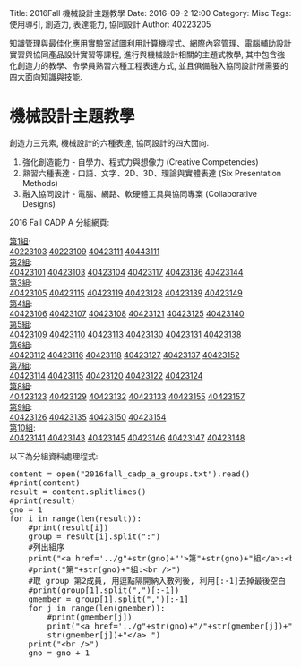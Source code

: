 Title: 2016Fall 機械設計主題教學
Date: 2016-09-2 12:00
Category: Misc
Tags: 使用導引, 創造力, 表達能力, 協同設計
Author: 40223205

知識管理與最佳化應用實驗室試圖利用計算機程式、網際內容管理、電腦輔助設計實習與協同產品設計實習等課程, 進行與機械設計相關的主題式教學, 其中包含強化創造力的教學、令學員熟習六種工程表達方式, 並且俱備融入協同設計所需要的四大面向知識與技能.

<!-- PELICAN_END_SUMMARY -->

# 機械設計主題教學

創造力三元素, 機械設計的六種表達, 協同設計的四大面向.

1. 強化創造能力 - 自學力、程式力與想像力
(Creative Competencies)
2. 熟習六種表達  - 口語、文字、2D、3D、理論與實體表達
(Six Presentation Methods)
3. 融入協同設計 - 電腦、網路、軟硬體工具與協同專案
(Collaborative Designs)

2016 Fall CADP A 分組網頁:

<a href='../g1'>第1組</a>:<br />
<a href='../g1/40223103'>40223103</a> 
<a href='../g1/40223109'>40223109</a> 
<a href='../g1/40423111'>40423111</a> 
<a href='../g1/40443111'>40443111</a> 
<br />
<a href='../g2'>第2組</a>:<br />
<a href='../g2/40423101'>40423101</a> 
<a href='../g2/40423103'>40423103</a> 
<a href='../g2/40423104'>40423104</a> 
<a href='../g2/40423117'>40423117</a> 
<a href='../g2/40423136'>40423136</a> 
<a href='../g2/40423144'>40423144</a> 
<br />
<a href='../g3'>第3組</a>:<br />
<a href='../g3/40423105'>40423105</a> 
<a href='../g3/40423115'>40423115</a> 
<a href='../g3/40423119'>40423119</a> 
<a href='../g3/40423128'>40423128</a> 
<a href='../g3/40423139'>40423139</a> 
<a href='../g3/40423149'>40423149</a> 
<br />
<a href='../g4'>第4組</a>:<br />
<a href='../g4/40423106'>40423106</a> 
<a href='../g4/40423107'>40423107</a> 
<a href='../g4/40423108'>40423108</a> 
<a href='../g4/40423121'>40423121</a> 
<a href='../g4/40423125'>40423125</a> 
<a href='../g4/40423140'>40423140</a> 
<br />
<a href='../g5'>第5組</a>:<br />
<a href='../g5/40423109'>40423109</a> 
<a href='../g5/40423110'>40423110</a> 
<a href='../g5/40423113'>40423113</a> 
<a href='../g5/40423130'>40423130</a> 
<a href='../g5/40423131'>40423131</a> 
<a href='../g5/40423138'>40423138</a> 
<br />
<a href='../g6'>第6組</a>:<br />
<a href='../g6/40423112'>40423112</a> 
<a href='../g6/40423116'>40423116</a> 
<a href='../g6/40423118'>40423118</a> 
<a href='../g6/40423127'>40423127</a> 
<a href='../g6/40423137'>40423137</a> 
<a href='../g6/40423152'>40423152</a> 
<br />
<a href='../g7'>第7組</a>:<br />
<a href='../g7/40423114'>40423114</a> 
<a href='../g7/40423115'>40423115</a> 
<a href='../g7/40423120'>40423120</a> 
<a href='../g7/40423122'>40423122</a> 
<a href='../g7/40423124'>40423124</a> 
<br />
<a href='../g8'>第8組</a>:<br />
<a href='../g8/40423123'>40423123</a> 
<a href='../g8/40423129'>40423129</a> 
<a href='../g8/40423132'>40423132</a> 
<a href='../g8/40423133'>40423133</a> 
<a href='../g8/40423155'>40423155</a> 
<a href='../g8/40423157'>40423157</a> 
<br />
<a href='../g9'>第9組</a>:<br />
<a href='../g9/40423126'>40423126</a> 
<a href='../g9/40423135'>40423135</a> 
<a href='../g9/40423150'>40423150</a> 
<a href='../g9/40423154'>40423154</a> 
<br />
<a href='../g10'>第10組</a>:<br />
<a href='../g10/40423141'>40423141</a> 
<a href='../g10/40423143'>40423143</a> 
<a href='../g10/40423145'>40423145</a> 
<a href='../g10/40423146'>40423146</a> 
<a href='../g10/40423147'>40423147</a> 
<a href='../g10/40423148'>40423148</a> 
<br />


以下為分組資料處理程式:

<pre class="brush: python">
content = open("2016fall_cadp_a_groups.txt").read()
#print(content)
result = content.splitlines()
#print(result)
gno = 1
for i in range(len(result)):
    #print(result[i])
    group = result[i].split(":")
    #列出組序
    print("&lt;a href='../g"+str(gno)+"'&gt;第"+str(gno)+"組&lt;/a&gt;:&lt;br /&gt;")
    #print("第"+str(gno)+"組:&lt;br /&gt;")
    #取 group 第2成員, 用逗點隔開納入數列後, 利用[:-1]去掉最後空白
    #print(group[1].split(",")[:-1])
    gmember = group[1].split(",")[:-1]
    for j in range(len(gmember)):
        #print(gmember[j])
        print("&lt;a href='../g"+str(gno)+"/"+str(gmember[j])+"'&gt;"+ \
        str(gmember[j])+"&lt;/a&gt; ")
    print("&lt;br /&gt;")
    gno = gno + 1
</pre>


